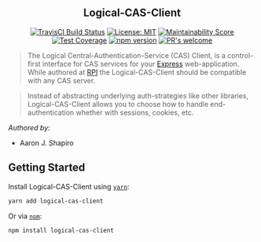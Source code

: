 <h2 align="center">Logical-CAS-Client</h2>
<p align="center">
  <a href="https://travis-ci.org/ashapir0/logical-cas-client"><img src="https://travis-ci.org/ashapir0/logical-cas-client.svg?branch=master" alt="TravisCI Build Status"></a>
  <a href="https://opensource.org/licenses/MIT"><img src="https://img.shields.io/badge/License-MIT-yellow.svg" alt="License: MIT"></a>
  <a href="https://codeclimate.com/github/ashapir0/logical-cas-client/maintainability"><img src="https://api.codeclimate.com/v1/badges/62ca6570553055446a77/maintainability" alt="Maintainability Score"/></a>
  <a href="https://codeclimate.com/github/ashapir0/logical-cas-client/test_coverage"><img src="https://api.codeclimate.com/v1/badges/62ca6570553055446a77/test_coverage" alt="Test Coverage"/></a>
  <a href="https://badge.fury.io/js/logical-cas-client"><img src="https://badge.fury.io/js/logical-cas-client.svg" alt="npm version"></a>
  <a href="https://github.com/ashapir0/logical-cas-client/pulls"><img src="https://img.shields.io/badge/PRs%20-welcome-brightgreen.svg" alt="PR's welcome"></a>
</p>

> The Logical Central-Authentication-Service (CAS) Client, is a control-first interface for CAS services for your <a href="https://expressjs.com" target="_blank">Express</a> web-application. While authored at <a href="https://rpi.edu" target="_blank">RPI</a> the Logical-CAS-Client should be compatible with any CAS server. 

> Instead of abstracting underlying auth-strategies like other libraries, Logical-CAS-Client allows you to choose how to handle end-authentication whether with sessions, cookies, etc.

_Authored by:_
 - Aaron J. Shapiro

## Getting Started

Install Logical-CAS-Client using [`yarn`](https://yarnpkg.com/en/package/logical-cas-client):

```bash
yarn add logical-cas-client
```

Or via [`npm`](https://www.npmjs.com/):

```bash
npm install logical-cas-client
```